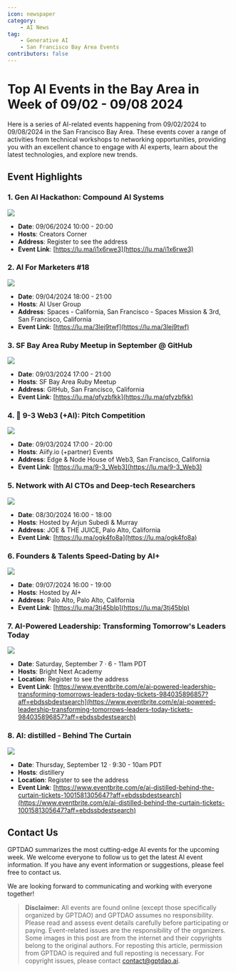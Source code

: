 ```yaml
---
icon: newspaper
category:
    - AI News
tag:
    - Generative AI
    - San Francisco Bay Area Events
contributors: false
---
```


# Top AI Events in the Bay Area in Week of 09/02 - 09/08 2024

Here is a series of AI-related events happening from 09/02/2024 to 09/08/2024 in the San Francisco Bay Area. These events cover a range of activities from technical workshops to networking opportunities, providing you with an excellent chance to engage with AI experts, learn about the latest technologies, and explore new trends.

## Event Highlights

### 1. Gen AI Hackathon: Compound AI Systems


![](https://images.lumacdn.com/cdn-cgi/image/format=auto/event-covers/0h/8a2ed19e-0944-405f-9d42-2c636db54b02)

- **Date**: 09/06/2024 10:00 - 20:00
- **Hosts**: Creators Corner
- **Address**: Register to see the address
- **Event Link**: [https://lu.ma/i1x6rwe3](https://lu.ma/i1x6rwe3)

### 2. AI For Marketers #18


![](https://images.lumacdn.com/cdn-cgi/image/format=auto/event-covers/1c/739369f2-d19c-4e6f-a58c-cbd936f6bba9)

- **Date**: 09/04/2024 18:00 - 21:00
- **Hosts**: AI User Group
- **Address**: Spaces - California, San Francisco - Spaces Mission & 3rd, San Francisco, California
- **Event Link**: [https://lu.ma/3lej9twf](https://lu.ma/3lej9twf)

### 3. SF Bay Area Ruby Meetup in September @ GitHub


![](https://images.lumacdn.com/cdn-cgi/image/format=auto/event-covers/x9/7c8bff0c-9f94-486b-9b05-5587acfda6be)

- **Date**: 09/03/2024 17:00 - 21:00
- **Hosts**: SF Bay Area Ruby Meetup
- **Address**: GitHub, San Francisco, California
- **Event Link**: [https://lu.ma/qfyzbfkk](https://lu.ma/qfyzbfkk)

### 4. 📣 9-3 Web3 (+AI): Pitch Competition


![](https://images.lumacdn.com/cdn-cgi/image/format=auto/event-covers/b3/1b41578f-c9d0-4c29-9ee2-5daca827743a)

- **Date**: 09/03/2024 17:00 - 20:00
- **Hosts**: Aiify.io (+partner) Events
- **Address**: Edge & Node House of Web3, San Francisco, California
- **Event Link**: [https://lu.ma/9-3_Web3](https://lu.ma/9-3_Web3)

### 5. Network with AI CTOs and Deep-tech Researchers


![](https://images.lumacdn.com/cdn-cgi/image/format=auto/event-covers/qx/ffac13bf-8797-4e5c-a700-e12a6bad72a1)

- **Date**: 08/30/2024 16:00 - 18:00
- **Hosts**: Hosted by Arjun Subedi & Murray
- **Address**: JOE & THE JUICE, Palo Alto, California
- **Event Link**: [https://lu.ma/ogk4fo8a](https://lu.ma/ogk4fo8a)

### 6. Founders & Talents Speed-Dating by AI+


![](https://images.lumacdn.com/cdn-cgi/image/format=auto/gallery-images/5f/0cdcf142-1eaa-4844-a24c-91fc3f205747)

- **Date**: 09/07/2024 16:00 - 19:00
- **Hosts**: Hosted by AI+
- **Address**: Palo Alto, Palo Alto, California
- **Event Link**: [https://lu.ma/3tj45blp](https://lu.ma/3tj45blp)

### 7. AI-Powered Leadership: Transforming Tomorrow's Leaders Today


![](https://cdn.evbuc.com/images/823958189/2194255194253/1/original.20240809-152206)

- **Date**: Saturday, September 7 · 6 - 11am PDT
- **Hosts**: Bright Next Academy
- **Location**: Register to see the address
- **Event Link**: [https://www.eventbrite.com/e/ai-powered-leadership-transforming-tomorrows-leaders-today-tickets-984035896857?aff=ebdssbdestsearch](https://www.eventbrite.com/e/ai-powered-leadership-transforming-tomorrows-leaders-today-tickets-984035896857?aff=ebdssbdestsearch)

### 8. AI: distilled - Behind The Curtain


![](https://cdn.evbuc.com/images/833312089/213818148782/1/original.20240823-211620)

- **Date**: Thursday, September 12 · 9:30 - 10am PDT
- **Hosts**: distillery
- **Location**: Register to see the address
- **Event Link**: [https://www.eventbrite.com/e/ai-distilled-behind-the-curtain-tickets-1001581305647?aff=ebdssbdestsearch](https://www.eventbrite.com/e/ai-distilled-behind-the-curtain-tickets-1001581305647?aff=ebdssbdestsearch)


## Contact Us

GPTDAO summarizes the most cutting-edge AI events for the upcoming week. We welcome everyone to follow us to get the latest AI event information. If you have any event information or suggestions, please feel free to contact us.

We are looking forward to communicating and working with everyone together!

>**Disclaimer:** All events are found online (except those specifically organized by GPTDAO) and GPTDAO assumes no responsibility. Please read and assess event details carefully before participating or paying. Event-related issues are the responsibility of the organizers. Some images in this post are from the internet and their copyrights belong to the original authors.
For reposting this article, permission from GPTDAO is required and full reposting is necessary. For copyright issues, please contact contact@gptdao.ai.

<Share colorful />
